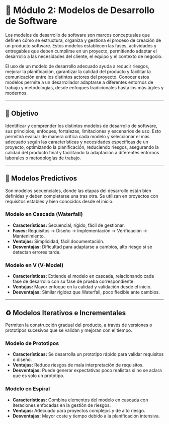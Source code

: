 # 📌 Módulo 2: Modelos de Desarrollo de Software

Los modelos de desarrollo de software son marcos conceptuales que definen cómo se estructura, organiza y gestiona el proceso de creación de un producto software. Estos modelos establecen las fases, actividades y entregables que deben cumplirse en un proyecto, permitiendo adaptar el desarrollo a las necesidades del cliente, el equipo y el contexto de negocio.

El uso de un modelo de desarrollo adecuado ayuda a reducir riesgos, mejorar la planificación, garantizar la calidad del producto y facilitar la comunicación entre los distintos actores del proyecto. Conocer estos modelos permite a un desarrollador adaptarse a diferentes entornos de trabajo y metodologías, desde enfoques tradicionales hasta los más ágiles y modernos.

---

## 🎯 Objetivo

Identificar y comprender los distintos modelos de desarrollo de software, sus principios, enfoques, fortalezas, limitaciones y escenarios de uso. Esto permitirá evaluar de manera crítica cada modelo y seleccionar el más adecuado según las características y necesidades específicas de un proyecto, optimizando la planificación, reduciendo riesgos, asegurando la calidad del producto final y facilitando la adaptación a diferentes entornos laborales o metodologías de trabajo.

---

## 🔮 Modelos Predictivos

Son modelos secuenciales, donde las etapas del desarrollo están bien definidas y deben completarse una tras otra. Se utilizan en proyectos con requisitos estables y bien conocidos desde el inicio.

### Modelo en Cascada (Waterfall)

-   **Características:** Secuencial, rígido, fácil de gestionar.
-   **Fases:** Requisitos → Diseño → Implementación → Verificación → Mantenimiento.
-   **Ventajas:** Simplicidad, fácil documentación.
-   **Desventajas:** Dificultad para adaptarse a cambios, alto riesgo si se detectan errores tarde.

### Modelo en V (V-Model)

-   **Características:** Extiende el modelo en cascada, relacionando cada fase de desarrollo con su fase de prueba correspondiente.
-   **Ventajas:** Mayor enfoque en la calidad y validación desde el inicio.
-   **Desventajas:** Similar rigidez que Waterfall, poco flexible ante cambios.

---

## ♻️ Modelos Iterativos e Incrementales

Permiten la construcción gradual del producto, a través de versiones o prototipos sucesivos que se validan y mejoran con el tiempo.

### Modelo de Prototipos

-   **Características:** Se desarrolla un prototipo rápido para validar requisitos o diseño.
-   **Ventajas:** Reduce riesgos de mala interpretación de requisitos.
-   **Desventajas:** Puede generar expectativas poco realistas si no se aclara que es solo un prototipo.

### Modelo en Espiral

-   **Características:** Combina elementos del modelo en cascada con iteraciones enfocadas en la gestión de riesgos.
-   **Ventajas:** Adecuado para proyectos complejos y de alto riesgo.
-   **Desventajas:** Mayor coste y tiempo debido a la planificación intensiva.

